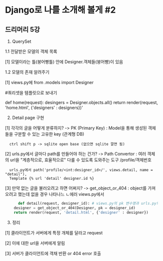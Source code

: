 # Django로 나를 소개해 볼게 #2
## 드리머리 5강

1. QuerySet

1.1 전달받은 모델의 객체 목록
  
  [1] 모델이라는 틀(붕어빵틀) 안에 Designer.객체들(붕어빵)이 있음

1.2 모델의 존재 알려주기
  
  [1] views.py에 
  from .models import Designer
  
  #쿼리셋을 템플릿으로 보내기
  
  def home(request):
    desingers = Designer.objects.all()
    return render(request, 'home.html', {'designers' : designers})'
    
2. Detail page 구현

  [1] 각각의 글을 어떻게 분류하지? -> PK (Primary Key)
      : Model을 통해 생성된 객체들을 구분할 수 있는 고유한 key (관계형 DB)
      
      ctrl shift p -> sqlite open base (없으면 sqlite 깔면 됨)

  [2] urls.py에서 글마다 path를 만들어야 하는 건가? -> Path Convertor
      : 여러 객체의 url을 "계층적으로, 효율적으로" 다룰 수 있도록 도와주는 도구
      /profile/객체번호
      
      urls.py에서 path('profile/<int:designer_id>/', views.detail, name = "detail"),
      Template {% url 'detail' designer.id %}

  [3] 만약 없는 글을 불러오려고 하면 어쩌지? -> get_object_or_404 : object를 가져오려고 했는데 없을 경우 나타나느 ㄴ에러
      views.py에서 
```python
      def detail(request, designer_id): # views.py의 pk 변수명과 urls.py의 변수명은 같아야 함
    designer = get_object_or_404(Designer, pk = designer_id)
    return render(request, 'detail.html', {'designer' : designer})
```

3. 정리

  [1] 클라이언트가 서버에게 특정 개체를 달라고 request
  
  [2] 이에 대한 url을 서버에게 알림
  
  [3] 서버가 클라이언트에 객채 반환 or 404 error 호출
